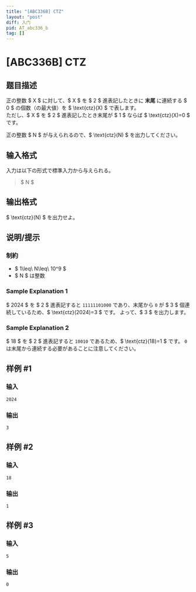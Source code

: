 ```yaml
---
title: "[ABC336B] CTZ"
layout: "post"
diff: 入门
pid: AT_abc336_b
tag: []
---
```


# [ABC336B] CTZ

## 题目描述

[problemUrl]: https://atcoder.jp/contests/abc336/tasks/abc336_b

正の整数 $ X $ に対して、$ X $ を $ 2 $ 進表記したときに **末尾** に連続する $ 0 $ の個数（の最大値）を $ \text{ctz}(X) $ で表します。  
 ただし、$ X $ を $ 2 $ 進表記したとき末尾が $ 1 $ ならば $ \text{ctz}(X)=0 $ です。

正の整数 $ N $ が与えられるので、$ \text{ctz}(N) $ を出力してください。

## 输入格式

入力は以下の形式で標準入力から与えられる。

> $ N $

## 输出格式

$ \text{ctz}(N) $ を出力せよ。

## 说明/提示

### 制約

- $ 1\leq\ N\leq\ 10^9 $
- $ N $ は整数
 
### Sample Explanation 1

$ 2024 $ を $ 2 $ 進表記すると `11111101000` であり、末尾から `0` が $ 3 $ 個連続しているため、$ \text{ctz}(2024)=3 $ です。 よって、$ 3 $ を出力します。

### Sample Explanation 2

$ 18 $ を $ 2 $ 進表記すると `10010` であるため、$ \text{ctz}(18)=1 $ です。 `0` は末尾から連続する必要があることに注意してください。

## 样例 #1

### 输入

```
2024
```

### 输出

```
3
```

## 样例 #2

### 输入

```
18
```

### 输出

```
1
```

## 样例 #3

### 输入

```
5
```

### 输出

```
0
```

